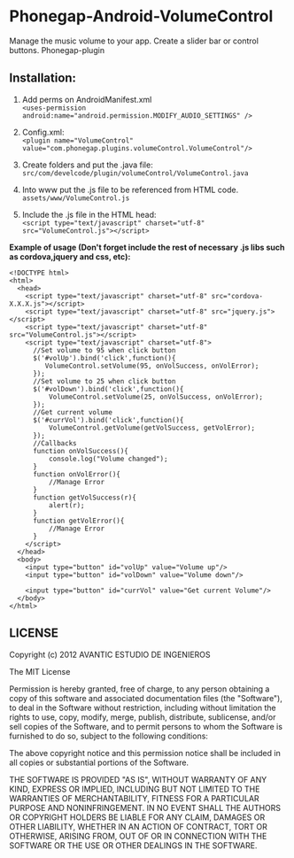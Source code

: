 Phonegap-Android-VolumeControl
==============================

Manage the music volume to your app. Create a slider bar or control buttons. Phonegap-plugin

Installation:
-------------
1. Add perms on AndroidManifest.xml  
    `<uses-permission android:name="android.permission.MODIFY_AUDIO_SETTINGS" />`  
       
2. Config.xml:  
    `<plugin name="VolumeControl" value="com.phonegap.plugins.volumeControl.VolumeControl"/>`

3. Create folders and put the .java file:  
    `src/com/develcode/plugin/volumeControl/VolumeControl.java`

4. Into www put the .js file to be referenced from HTML code.  
    `assets/www/VolumeControl.js`

5. Include the .js file in the HTML head:  
    `<script type="text/javascript" charset="utf-8" src="VolumeControl.js"></script>`
  
__Example of usage (Don't forget include the rest of necessary .js libs such as cordova,jquery and css, etc):__  

  	<!DOCTYPE html>
    <html>
      <head>
        <script type="text/javascript" charset="utf-8" src="cordova-X.X.X.js"></script>
        <script type="text/javascript" charset="utf-8" src="jquery.js"></script>
        <script type="text/javascript" charset="utf-8" src="VolumeControl.js"></script>
        <script type="text/javascript" charset="utf-8">
          //Set volume to 95 when click button
          $('#volUp').bind('click',function(){
             VolumeControl.setVolume(95, onVolSuccess, onVolError);
          });
          //Set volume to 25 when click button
          $('#volDown').bind('click',function(){
              VolumeControl.setVolume(25, onVolSuccess, onVolError);
          });
          //Get current volume
          $('#currVol').bind('click',function(){
              VolumeControl.getVolume(getVolSuccess, getVolError);
          });
          //Callbacks
          function onVolSuccess(){
              console.log("Volume changed");
          }
          function onVolError(){
              //Manage Error
          }
          function getVolSuccess(r){
              alert(r);
          }
          function getVolError(){
              //Manage Error
          }
        </script>
      </head>
      <body>
        <input type="button" id="volUp" value="Volume up"/>
        <input type="button" id="volDown" value="Volume down"/>
        
        <input type="button" id="currVol" value="Get current Volume"/>
      </body>
    </html>
LICENSE
-------
Copyright (c) 2012 AVANTIC ESTUDIO DE INGENIEROS

The MIT License

Permission is hereby granted, free of charge, to any person obtaining a copy of this software and associated documentation files (the "Software"), to deal in the Software without restriction, including without limitation the rights to use, copy, modify, merge, publish, distribute, sublicense, and/or sell copies of the Software, and to permit persons to whom the Software is furnished to do so, subject to the following conditions:

The above copyright notice and this permission notice shall be included in all copies or substantial portions of the Software.

THE SOFTWARE IS PROVIDED "AS IS", WITHOUT WARRANTY OF ANY KIND, EXPRESS OR IMPLIED, INCLUDING BUT NOT LIMITED TO THE WARRANTIES OF MERCHANTABILITY, FITNESS FOR A PARTICULAR PURPOSE AND NONINFRINGEMENT. IN NO EVENT SHALL THE AUTHORS OR COPYRIGHT HOLDERS BE LIABLE FOR ANY CLAIM, DAMAGES OR OTHER LIABILITY, WHETHER IN AN ACTION OF CONTRACT, TORT OR OTHERWISE, ARISING FROM, OUT OF OR IN CONNECTION WITH THE SOFTWARE OR THE USE OR OTHER DEALINGS IN THE SOFTWARE.

